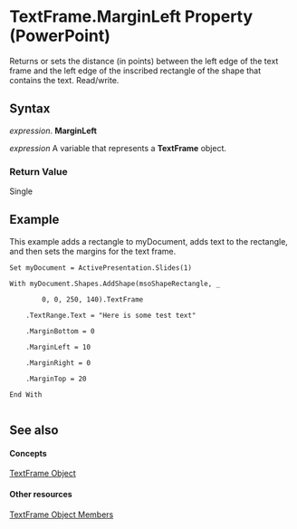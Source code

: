 
# TextFrame.MarginLeft Property (PowerPoint)

Returns or sets the distance (in points) between the left edge of the text frame and the left edge of the inscribed rectangle of the shape that contains the text. Read/write.


## Syntax

 _expression_. **MarginLeft**

 _expression_ A variable that represents a **TextFrame** object.


### Return Value

Single


## Example

This example adds a rectangle to myDocument, adds text to the rectangle, and then sets the margins for the text frame.


```
Set myDocument = ActivePresentation.Slides(1)

With myDocument.Shapes.AddShape(msoShapeRectangle, _

        0, 0, 250, 140).TextFrame

    .TextRange.Text = "Here is some test text"

    .MarginBottom = 0

    .MarginLeft = 10

    .MarginRight = 0

    .MarginTop = 20

End With


```


## See also


#### Concepts


[TextFrame Object](03346e81-71b2-0b9e-843d-fb8aa0e3c868.md)
#### Other resources


[TextFrame Object Members](a3328d9a-799c-b961-4e95-f341a757f7c9.md)
